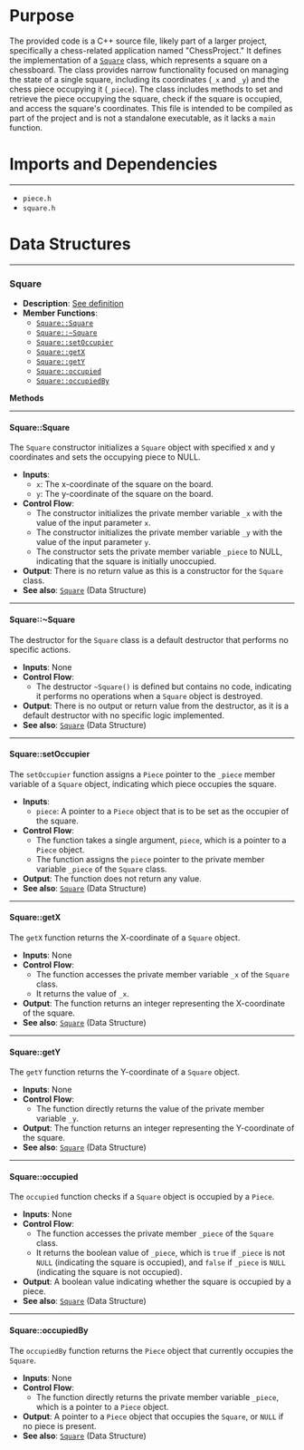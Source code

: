 # Purpose
The provided code is a C++ source file, likely part of a larger project, specifically a chess-related application named "ChessProject." It defines the implementation of a [`Square`](#SquareSquare) class, which represents a square on a chessboard. The class provides narrow functionality focused on managing the state of a single square, including its coordinates (`_x` and `_y`) and the chess piece occupying it (`_piece`). The class includes methods to set and retrieve the piece occupying the square, check if the square is occupied, and access the square's coordinates. This file is intended to be compiled as part of the project and is not a standalone executable, as it lacks a `main` function.
# Imports and Dependencies

---
- `piece.h`
- `square.h`


# Data Structures

---
### Square<!-- {{#data_structure:Square}} -->
- **Description**: [See definition](square.h.driver.md#Square)
- **Member Functions**:
    - [`Square::Square`](#SquareSquare)
    - [`Square::~Square`](#SquareSquare)
    - [`Square::setOccupier`](#SquaresetOccupier)
    - [`Square::getX`](#SquaregetX)
    - [`Square::getY`](#SquaregetY)
    - [`Square::occupied`](#Squareoccupied)
    - [`Square::occupiedBy`](#SquareoccupiedBy)

**Methods**

---
#### Square::Square<!-- {{#callable:Square::Square}} -->
The `Square` constructor initializes a `Square` object with specified x and y coordinates and sets the occupying piece to NULL.
- **Inputs**:
    - `x`: The x-coordinate of the square on the board.
    - `y`: The y-coordinate of the square on the board.
- **Control Flow**:
    - The constructor initializes the private member variable `_x` with the value of the input parameter `x`.
    - The constructor initializes the private member variable `_y` with the value of the input parameter `y`.
    - The constructor sets the private member variable `_piece` to NULL, indicating that the square is initially unoccupied.
- **Output**: There is no return value as this is a constructor for the `Square` class.
- **See also**: [`Square`](square.h.driver.md#Square)  (Data Structure)


---
#### Square::\~Square<!-- {{#callable:Square::~Square}} -->
The destructor for the `Square` class is a default destructor that performs no specific actions.
- **Inputs**: None
- **Control Flow**:
    - The destructor `~Square()` is defined but contains no code, indicating it performs no operations when a `Square` object is destroyed.
- **Output**: There is no output or return value from the destructor, as it is a default destructor with no specific logic implemented.
- **See also**: [`Square`](square.h.driver.md#Square)  (Data Structure)


---
#### Square::setOccupier<!-- {{#callable:Square::setOccupier}} -->
The `setOccupier` function assigns a `Piece` pointer to the `_piece` member variable of a `Square` object, indicating which piece occupies the square.
- **Inputs**:
    - `piece`: A pointer to a `Piece` object that is to be set as the occupier of the square.
- **Control Flow**:
    - The function takes a single argument, `piece`, which is a pointer to a `Piece` object.
    - The function assigns the `piece` pointer to the private member variable `_piece` of the `Square` class.
- **Output**: The function does not return any value.
- **See also**: [`Square`](square.h.driver.md#Square)  (Data Structure)


---
#### Square::getX<!-- {{#callable:Square::getX}} -->
The `getX` function returns the X-coordinate of a `Square` object.
- **Inputs**: None
- **Control Flow**:
    - The function accesses the private member variable `_x` of the `Square` class.
    - It returns the value of `_x`.
- **Output**: The function returns an integer representing the X-coordinate of the square.
- **See also**: [`Square`](square.h.driver.md#Square)  (Data Structure)


---
#### Square::getY<!-- {{#callable:Square::getY}} -->
The `getY` function returns the Y-coordinate of a `Square` object.
- **Inputs**: None
- **Control Flow**:
    - The function directly returns the value of the private member variable `_y`.
- **Output**: The function returns an integer representing the Y-coordinate of the square.
- **See also**: [`Square`](square.h.driver.md#Square)  (Data Structure)


---
#### Square::occupied<!-- {{#callable:Square::occupied}} -->
The `occupied` function checks if a `Square` object is occupied by a `Piece`.
- **Inputs**: None
- **Control Flow**:
    - The function accesses the private member `_piece` of the `Square` class.
    - It returns the boolean value of `_piece`, which is `true` if `_piece` is not `NULL` (indicating the square is occupied), and `false` if `_piece` is `NULL` (indicating the square is not occupied).
- **Output**: A boolean value indicating whether the square is occupied by a piece.
- **See also**: [`Square`](square.h.driver.md#Square)  (Data Structure)


---
#### Square::occupiedBy<!-- {{#callable:Square::occupiedBy}} -->
The `occupiedBy` function returns the `Piece` object that currently occupies the `Square`.
- **Inputs**: None
- **Control Flow**:
    - The function directly returns the private member variable `_piece`, which is a pointer to a `Piece` object.
- **Output**: A pointer to a `Piece` object that occupies the `Square`, or `NULL` if no piece is present.
- **See also**: [`Square`](square.h.driver.md#Square)  (Data Structure)



